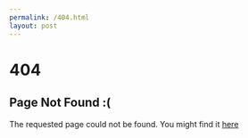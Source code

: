 ```yaml
---
permalink: /404.html
layout: post
---
```


# 404

## Page Not Found :(

The requested page could not be found. You might find it [here](/)
